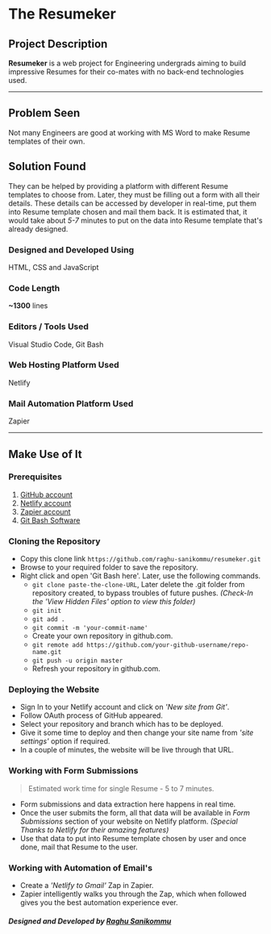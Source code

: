 # The Resumeker

## Project Description
**Resumeker** is a web project for Engineering undergrads aiming to build impressive Resumes for their co-mates with no back-end technologies used.


***


## Problem Seen
Not many Engineers are good at working with MS Word to make Resume templates of their own.

## Solution Found
They can be helped by providing a platform with different Resume templates to choose from. Later, they must be filling out a form with all their details. These details can be accessed by developer in real-time, put them into Resume template chosen and mail them back. It is estimated that, it would take about _5-7_ minutes to put on the data into Resume template that's already designed. 

### Designed and Developed Using
HTML, CSS and JavaScript

### Code Length
__~1300__ lines

### Editors / Tools Used
Visual Studio Code, Git Bash

### Web Hosting Platform Used
Netlify

### Mail Automation Platform Used
Zapier


***


## Make Use of It
### Prerequisites
1. [GitHub account](https://github.com "Create a GitHub account")
2. [Netlify account](https://app.netlify.com "Create a Netlify account")
3. [Zapier account](https://zapier.com "Create a Zapier account")
4. [Git Bash Software](https://git-scm.com/downloads "Download Git Bash")


### Cloning the Repository
*  Copy this clone link `https://github.com/raghu-sanikommu/resumeker.git`
* Browse to your required folder to save the repository.
* Right click and open 'Git Bash here'. Later, use the following commands.
   - `git clone paste-the-clone-URL`, Later delete the .git folder from repository created, to bypass troubles of future pushes. _(Check-In the 'View Hidden Files' option to view this folder)_
   - `git init`
   - `git add .`
   - `git commit -m 'your-commit-name'`
   - Create your own repository in github.com.
   - `git remote add https://github.com/your-github-username/repo-name.git`
   - `git push -u origin master`
   - Refresh your repository in github.com.


### Deploying the Website
* Sign In to your Netlify account and click on _'New site from Git'_.
* Follow OAuth process of GitHub appeared.
* Select your repository and branch which has to be deployed.
* Give it some time to deploy and then change your site name from _'site settings'_ option if required.
* In a couple of minutes, the website will be live through that URL.


### Working with Form Submissions
> Estimated work time for single Resume - 5 to 7 minutes.

* Form submissions and data extraction here happens in real time. 
* Once the user submits the form, all that data will be available in _Form Submissions_ section of your website on Netlify platform. _(Special Thanks to Netlify for their amazing features)_
* Use that data to put into Resume template chosen by user and once done, mail that Resume to the user.


### Working with Automation of Email's
* Create a _'Netlify to Gmail'_ Zap in Zapier.
* Zapier intelligently walks you through the Zap, which when followed gives you the best automation experience ever.

##### __Designed and Developed by__ [Raghu Sanikommu](https://raghu-sanikommu.netlify.app "Know More about Raghu Sanikommu")